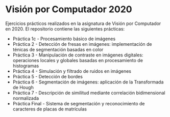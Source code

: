 # Visión por Computador 2020
Ejercicios prácticos realizados en la asignatura de Visión por Computador en 2020. El repositorio contiene las siguientes prácticas:
* Práctica 1c - Procesamiento básico de imágenes
* Práctica 2 - Detección de fresas en imágenes: implementación de ténicas de segmentación basadas en color
* Práctica 3 - Manipulación de contraste en imágenes digitales: operaciones locales y globales basadas en procesamiento de histogramas
* Práctica 4 - Simulación y filtrado de ruidos en imágenes
* Práctica 5 - Detección de bordes
* Práctica 6 - Segmentación de imágenes: aplicación de la Transformada de Hough
* Práctica 7 - Descripción de similitud mediante correlación bidimensional normalizada
* Práctica Final - Sistema de segmentación y reconocimiento de caracteres de placas de matrículas
